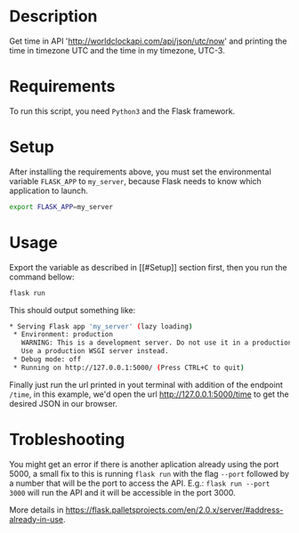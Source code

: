# Description

Get time in API 'http://worldclockapi.com/api/json/utc/now' and printing the time in timezone UTC 
and the time in my timezone, UTC-3.

# Requirements

To run this script, you need `Python3` and the Flask framework. 

# Setup

After installing the requirements above, you must set the environmental variable `FLASK_APP` to 
`my_server`, because Flask needs to know which application to launch.

~~~sh 
export FLASK_APP=my_server
~~~


# Usage

Export the variable as described in [[#Setup]] section first, then you run the command bellow: 

~~~sh
flask run
~~~

This should output something like: 

~~~sh
* Serving Flask app 'my_server' (lazy loading)
 * Environment: production
   WARNING: This is a development server. Do not use it in a production deployment.
   Use a production WSGI server instead.
 * Debug mode: off
 * Running on http://127.0.0.1:5000/ (Press CTRL+C to quit)
~~~

Finally just run the url printed in yout terminal with addition of the endpoint `/time`, in this
example, we'd open the url http://127.0.0.1:5000/time to get the desired JSON in our browser. 

# Trobleshooting 

You might get an error if there is another aplication already using the port 5000, a small fix to
this is running `flask run` with the flag `--port` followed by a number that will be the port to
access the API. E.g.: `flask run --port 3000` will run the API and it will be accessible in the
port 3000.

More details in https://flask.palletsprojects.com/en/2.0.x/server/#address-already-in-use.
